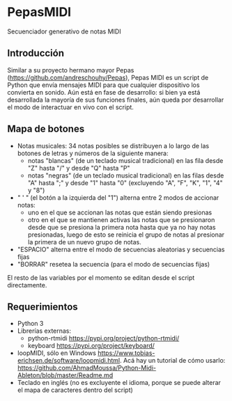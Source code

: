 # PepasMIDI
Secuenciador generativo de notas MIDI

## Introducción
Similar a su proyecto hermano mayor Pepas (https://github.com/andreschouhy/Pepas), Pepas MIDI es un script de Python que envía mensajes MIDI para que cualquier dispositivo los convierta en sonido.
Aún está en fase de desarrollo: si bien ya está desarrollada la mayoría de sus funciones finales, aún queda por desarrollar el modo de interactuar en vivo con el script.

## Mapa de botones
- Notas musicales: 34 notas posibles se distribuyen a lo largo de las botones de letras y números de la siguiente manera:
  - notas "blancas" (de un teclado musical tradicional) en las fila desde "Z" hasta "/" y desde "Q" hasta "P"
  - notas "negras" (de un teclado musical tradicional) en las filas desde "A" hasta ";" y desde "1" hasta "0" (excluyendo "A", "F", "K", "1", "4" y "8")
- " ' " (el botón a la izquierda del "1") alterna entre 2 modos de accionar notas:
  - uno en el que se accionan las notas que están siendo presionas
  - otro en el que se mantienen activas las notas que se presionaron desde que se presiona la primera nota hasta que ya no hay notas presionadas, luego de esto se reinicia el grupo de notas al presionar la primera de un nuevo grupo de notas.
- "ESPACIO" alterna entre el modo de secuencias aleatorias y secuencias fijas
- "BORRAR" resetea la secuencia (para el modo de secuencias fijas)

El resto de las variables por el momento se editan desde el script directamente.

## Requerimientos
- Python 3
- Librerías externas:
  - python-rtmidi https://pypi.org/project/python-rtmidi/
  - keyboard https://pypi.org/project/keyboard/
- loopMIDI, sólo en Windows https://www.tobias-erichsen.de/software/loopmidi.html. Acá hay un tutorial de cómo usarlo: https://github.com/AhmadMoussa/Python-Midi-Ableton/blob/master/Readme.md
- Teclado en inglés (no es excluyente el idioma, porque se puede alterar el mapa de caracteres dentro del script)
